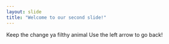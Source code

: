 ```yaml
---
layout: slide
title: "Welcome to our second slide!"
---
```

Keep the change ya filthy animal
Use the left arrow to go back!
